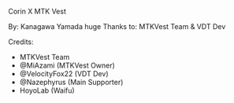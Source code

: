 Corin X MTK Vest

By: Kanagawa Yamada
huge Thanks to: MTKVest Team & VDT Dev

Credits:
- MTKVest Team
- @MiAzami (MTKVest Owner)
- @VelocityFox22 (VDT Dev)
- @Nazephyrus (Main Supporter)
- HoyoLab (Waifu)
